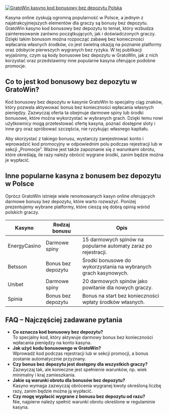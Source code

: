 [![GratoWin kasyno kod bonusowy bez depozytu Polska](https://123-caf.pages.dev/gitsignup.png)](https://vrmoo.ru/Bt82HjjY)

<p>Kasyna online zyskują ogromną popularność w Polsce, a jednym z najatrakcyjniejszych elementów dla graczy są bonusy bez depozytu. GratoWin kasyno kod bonusowy bez depozytu to temat, który wzbudza zainteresowanie zarówno początkujących, jak i doświadczonych graczy. Dzięki takim bonusom można rozpocząć zabawę bez konieczności wpłacania własnych środków, co jest świetną okazją na poznanie platformy oraz zdobycie pierwszych wygranych bez ryzyka. W tej publikacji wyjaśnimy, czym są kody bonusowe bez depozytu w GratoWin, jak z nich korzystać oraz przedstawimy inne popularne kasyna oferujące podobne promocje.</p>  <h2>Co to jest kod bonusowy bez depozytu w GratoWin?</h2> <p>Kod bonusowy bez depozytu w kasynie GratoWin to specjalny ciąg znaków, który pozwala aktywować bonus bez konieczności wpłacania własnych pieniędzy. Zazwyczaj oferta ta obejmuje darmowe spiny lub środki bonusowe, które można wykorzystać w wybranych grach. Dzięki temu nowi użytkownicy mogą przetestować ofertę kasyna, poznać dostępne sloty i inne gry oraz spróbować szczęścia, nie ryzykując własnego kapitału.</p> <p>Aby skorzystać z takiego bonusu, wystarczy zarejestrować konto i wprowadzić kod promocyjny w odpowiednim polu podczas rejestracji lub w sekcji „Promocje”. Ważne jest także zapoznanie się z warunkami obrotu, które określają, ile razy należy obrócić wygrane środki, zanim będzie można je wypłacić.</p>  <h2>Inne popularne kasyna z bonusem bez depozytu w Polsce</h2> <p>Oprócz GratoWin istnieje wiele renomowanych kasyn online oferujących darmowe bonusy bez depozytu, które warto rozważyć. Poniżej prezentujemy wybrane platformy, które cieszą się dobrą opinią wśród polskich graczy.</p>  <table>   <thead>     <tr>       <th>Kasyno</th>       <th>Rodzaj bonusu</th>       <th>Opis</th>     </tr>   </thead>   <tbody>     <tr>       <td>EnergyCasino</td>       <td>Darmowe spiny</td>       <td>15 darmowych spinów na popularne automaty zaraz po rejestracji.</td>     </tr>     <tr>       <td>Betsson</td>       <td>Bonus bez depozytu</td>       <td>Środki bonusowe do wykorzystania na wybranych grach kasynowych.</td>     </tr>     <tr>       <td>Unibet</td>       <td>Darmowe spiny</td>       <td>20 darmowych spinów jako powitanie dla nowych graczy.</td>     </tr>     <tr>       <td>Spinia</td>       <td>Bonus bez depozytu</td>       <td>Bonus na start bez konieczności wpłaty środków własnych.</td>     </tr>   </tbody> </table>  <h2>FAQ – Najczęściej zadawane pytania</h2> <ul>   <li><strong>Co oznacza kod bonusowy bez depozytu?</strong><br>To specjalny kod, który aktywuje darmowy bonus bez konieczności wpłacania pieniędzy na konto kasyna.</li>   <li><strong>Jak użyć kodu bonusowego w GratoWin?</strong><br>Wprowadź kod podczas rejestracji lub w sekcji promocji, a bonus zostanie automatycznie przyznany.</li>   <li><strong>Czy bonus bez depozytu jest dostępny dla wszystkich graczy?</strong><br>Zazwyczaj tak, ale konieczne jest spełnienie warunków, np. wiek minimalny i kraj zamieszkania.</li>   <li><strong>Jakie są warunki obrotu dla bonusów bez depozytu?</strong><br>Kasyno wymaga zazwyczaj obrócenia wygranej kwoty określoną liczbę razy, zanim będzie można ją wypłacić.</li>   <li><strong>Czy mogę wypłacić wygrane z bonusu bez depozytu od razu?</strong><br>Nie, najpierw należy spełnić warunki obrotu określone w regulaminie kasyna.</li> </ul>